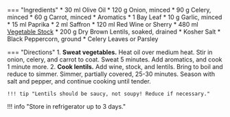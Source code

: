 === "Ingredients"
    * 30 ml Olive Oil
    * 120 g Onion, minced
    * 90 g Celery, minced
    * 60 g Carrot, minced
    * Aromatics
        * 1 Bay Leaf
        * 10 g Garlic, minced
        * 15 ml Paprika
        * 2 ml Saffron
    * 120 ml Red Wine or Sherry
    * 480 ml [Vegetable Stock](../../soups/stocks/vegetable-stock.md)
    * 200 g Dry Brown Lentils, soaked, drained
    * Kosher Salt
    * Black Peppercorn, ground
    * Celery Leaves or Parsley

=== "Directions"
    1. **Sweat vegetables.** Heat oil over medium heat. Stir in onion, celery, and carrot to coat. Sweat 5 minutes. Add aromatics, and cook 1 minute more.
    2. **Cook lentils.** Add wine, stock, and lentils. Bring to boil and reduce to simmer. Simmer, partially covered, 25-30 minutes. Season with salt and pepper, and continue cooking until tender.

    !!! tip "Lentils should be saucy, not soupy! Reduce if necessary."

!!! info "Store in refrigerator up to 3 days."

[^1]: {{ cite.bittman_how_to_cook_everything }} 431-432. Accessed February 2021.
